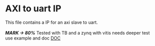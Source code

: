 # AXI to uart IP
This file contains a IP for an axi slave to uart.<br>
<br>
***MARK -> 80%***
Tested with TB and a zynq with vitis needs deeper test
<br>
use example and doc [DOC](doc.pdf)
